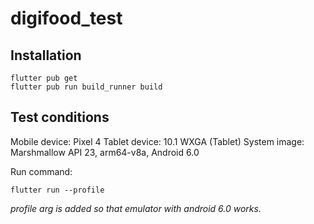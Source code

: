 # digifood_test

## Installation
```
flutter pub get
flutter pub run build_runner build
```

## Test conditions
Mobile device: Pixel 4
Tablet device: 10.1 WXGA (Tablet)
System image: Marshmallow API 23, arm64-v8a, Android 6.0 

Run command:
```
flutter run --profile
```
_profile arg is added so that emulator with android 6.0 works._
